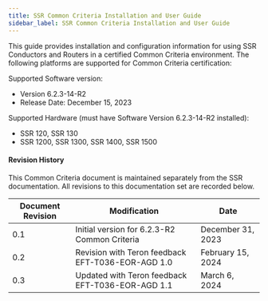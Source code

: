 ```yaml
---
title: SSR Common Criteria Installation and User Guide
sidebar_label: SSR Common Criteria Installation and User Guide
---
```


This guide provides installation and configuration information for using SSR Conductors and Routers in a certified Common Criteria environment. The following platforms are supported for Common Criteria certification:

Supported Software version: 
- Version 6.2.3-14-R2
- Release Date: December 15, 2023

Supported Hardware (must have Software Version 6.2.3-14-R2 installed):
- SSR 120, SSR 130
- SSR 1200, SSR 1300, SSR 1400, SSR 1500

#### Revision History

This Common Criteria document is maintained separately from the SSR documentation. All revisions to this documentation set are recorded below.

| Document Revision | Modification | Date |
| --- | --- | --- |
| 0.1 | Initial version for 6.2.3-R2 Common Criteria | December 31, 2023 |
| 0.2 | Revision with Teron feedback EFT-T036-EOR-AGD 1.0 | February 15, 2024 |
| 0.3 | Updated with Teron feedback EFT-T036-EOR-AGD 1.1 | March 6, 2024 |